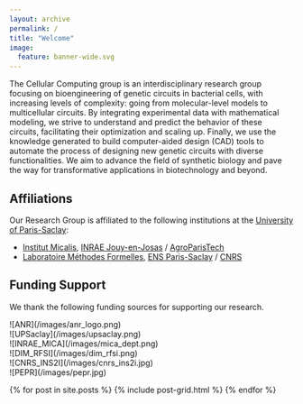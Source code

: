 ```yaml
---
layout: archive
permalink: /
title: "Welcome"
image:
  feature: banner-wide.svg
---
```


The Cellular Computing group is an interdisciplinary research group focusing
on bioengineering of genetic circuits in bacterial cells, with increasing
levels of complexity: going from molecular-level models to multicellular
circuits. By integrating experimental data with mathematical modeling, we
strive to understand and predict the behavior of these circuits, facilitating
their optimization and scaling up. Finally, we use the knowledge generated to
build computer-aided design (CAD) tools to automate the process of designing
new genetic circuits with diverse functionalities. We aim to advance the field
of synthetic biology and pave the way for transformative applications in
biotechnology and beyond.

## Affiliations
Our Research Group is affiliated to the following institutions at the [University of Paris-Saclay](https://www.universite-paris-saclay.fr/en "https://www.universite-paris-saclay.fr/en"):
- [Institut Micalis](https://www.micalis.fr/micalis_eng/Home/Micalis-Institute/ "https://www.micalis.fr/micalis_eng/Home/Micalis-Institute/"), [INRAE Jouy-en-Josas](https://www.inrae.fr/en/centres/ile-france-jouy-josas-antony "https://www.inrae.fr/en/centres/ile-france-jouy-josas-antony") / [AgroParisTech](https://www.agroparistech.fr/en "https://www.agroparistech.fr/en")
- [Laboratoire Méthodes Formelles](https://ens-paris-saclay.fr/en/research/laboratoires-et-instituts/computer-science-laboratory-lmf "https://ens-paris-saclay.fr/en/research/laboratoires-et-instituts/computer-science-laboratory-lmf"), [ENS Paris-Saclay](https://ens-paris-saclay.fr/en "https://ens-paris-saclay.fr/en") / [CNRS](https://www.cnrs.fr/en "https://www.cnrs.fr/en")


## Funding Support
We thank the following funding sources for supporting our research. 

<div class="tiles">

<div class="tile" markdown="1">
  ![ANR](/images/anr_logo.png)
</div><!-- /.tile -->

<div class="tile" markdown="1">
  ![UPSaclay](/images/upsaclay.png)
</div><!-- /.tile -->

<div class="tile" markdown="1">
  ![INRAE_MICA](/images/mica_dept.png)
</div><!-- /.tile -->

<div class="tile" markdown="1">
  ![DIM_RFSI](/images/dim_rfsi.png)
</div><!-- /.tile -->

<div class="tile" markdown="1">
  ![CNRS_INS2I](/images/cnrs_ins2i.jpg)
</div><!-- /.tile -->

<div class="tile" markdown="1">
  ![PEPR](/images/pepr.jpg)
</div><!-- /.tile -->


</div><!-- /.tiles -->


{% for post in site.posts %}
	{% include post-grid.html %}
{% endfor %}

